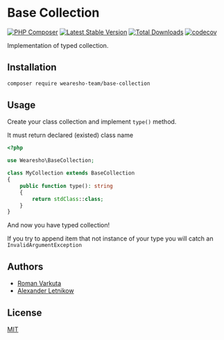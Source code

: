 # Base Сollection
[![PHP Composer](https://github.com/wearesho-team/base-collection/actions/workflows/php.yml/badge.svg?branch=master)](https://github.com/wearesho-team/base-collection/actions/workflows/php.yml)
[![Latest Stable Version](https://poser.pugx.org/wearesho-team/base-collection/v/stable.png)](https://packagist.org/packages/wearesho-team/base-collection)
[![Total Downloads](https://poser.pugx.org/wearesho-team/base-collection/downloads.png)](https://packagist.org/packages/wearesho-team/base-collection)
[![codecov](https://codecov.io/gh/wearesho-team/base-collection/branch/master/graph/badge.svg?token=Rsbqe2LmqZ)](https://codecov.io/gh/wearesho-team/base-collection)

Implementation of typed collection.

## Installation

```bash
composer require wearesho-team/base-collection
```

## Usage

Create your class collection and implement `type()` method.

It must return declared (existed) class name

```php
<?php

use Wearesho\BaseCollection;

class MyCollection extends BaseCollection
{
    public function type(): string
    {
        return stdClass::class;
    }
}
```

And now you have typed collection!

If you try to append item that not instance of your type you will catch an `InvalidArgumentException`

## Authors

- [Roman <KartaviK> Varkuta](mailto:roman.varkuta@gmail.com) 
- [Alexander <Horat1us> Letnikow](mailto:reclamme@gmail.com)

## License
[MIT](./LICENSE)


